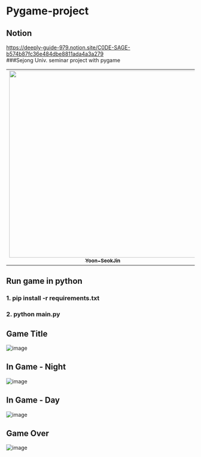 # Pygame-project
## Notion  
https://deeply-guide-979.notion.site/C0DE-SAGE-b574b87fc36e484dbe8811ada4a3a279  
###Sejong Univ. seminar project with pygame  


<table>
	<tr>
		<td align="center"><a href="https://github.com/Yoon-SeokJin"><img src="https://avatars.githubusercontent.com/u/63408412?v=4" width="500px" alt=""/><br/><sub><b>Yoon-SeokJin</b></sub></a><br /></td>
		<td align="center"><a href="https://github.com/Jinu-uu"><img src="https://avatars.githubusercontent.com/u/82719310?v=4" width="500px alt=""/><br/><sub><b>Jinu-uu</b></sub></a><br /></td>
	  </tr>
</table>

## Run game in python   
### 1. pip install -r requirements.txt   
### 2. python main.py
   
## Game Title
![image](https://user-images.githubusercontent.com/82719310/205867741-15212cc4-df1a-47b1-8d32-efc9a46d4d6d.png)

## In Game - Night
![image](https://user-images.githubusercontent.com/82719310/205868949-1d9fe721-1017-484a-83e6-ce6e14733d2f.png)

## In Game - Day
![image](https://user-images.githubusercontent.com/82719310/205868707-b6caea10-1ea1-4619-b9d8-f9fb1b30d009.png)

## Game Over
![image](https://user-images.githubusercontent.com/82719310/205868372-f0d8f025-2a53-48e0-af3c-b34408c81f2c.png)
